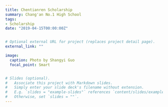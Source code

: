 ```yaml
---
title: Chentianren Scholarship
summary: Chang'an No.1 High School
tags:
- Scholarship
date: "2019-04-15T00:00:00Z"


# Optional external URL for project (replaces project detail page).
external_link: ""

image:
  caption: Photo by Shangyi Guo
  focal_point: Smart


# Slides (optional).
#   Associate this project with Markdown slides.
#   Simply enter your slide deck's filename without extension.
#   E.g. `slides = "example-slides"` references `content/slides/example-slides.md`.
#   Otherwise, set `slides = ""`.
---
```

